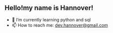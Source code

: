 ## Hello!my name is Hannover!



- 🌱 I’m currently learning python and sql
- 📫 How to reach me: dev.hannover@gmail.com



